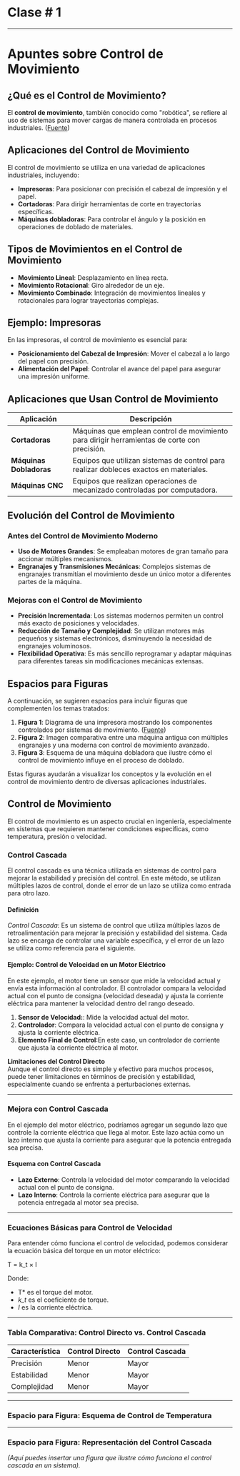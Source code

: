 # Clase # 1

---

# Apuntes sobre Control de Movimiento

## ¿Qué es el Control de Movimiento?

El **control de movimiento**, también conocido como "robótica", se refiere al uso de sistemas para mover cargas de manera controlada en procesos industriales. ([Fuente](https://www.a-m-c.com/es/vista-general-del-control-de-movimiento/?utm_source=chatgpt.com))

## Aplicaciones del Control de Movimiento

El control de movimiento se utiliza en una variedad de aplicaciones industriales, incluyendo:

- **Impresoras**: Para posicionar con precisión el cabezal de impresión y el papel.
- **Cortadoras**: Para dirigir herramientas de corte en trayectorias específicas.
- **Máquinas dobladoras**: Para controlar el ángulo y la posición en operaciones de doblado de materiales.

## Tipos de Movimientos en el Control de Movimiento

- **Movimiento Lineal**: Desplazamiento en línea recta.
- **Movimiento Rotacional**: Giro alrededor de un eje.
- **Movimiento Combinado**: Integración de movimientos lineales y rotacionales para lograr trayectorias complejas.

## Ejemplo: Impresoras

En las impresoras, el control de movimiento es esencial para:

- **Posicionamiento del Cabezal de Impresión**: Mover el cabezal a lo largo del papel con precisión.
- **Alimentación del Papel**: Controlar el avance del papel para asegurar una impresión uniforme.

## Aplicaciones que Usan Control de Movimiento

| Aplicación           | Descripción                                                                                 |
|----------------------|---------------------------------------------------------------------------------------------|
| **Cortadoras**       | Máquinas que emplean control de movimiento para dirigir herramientas de corte con precisión.|
| **Máquinas Dobladoras** | Equipos que utilizan sistemas de control para realizar dobleces exactos en materiales.    |
| **Máquinas CNC**     | Equipos que realizan operaciones de mecanizado controladas por computadora.                 |

## Evolución del Control de Movimiento

### Antes del Control de Movimiento Moderno

- **Uso de Motores Grandes**: Se empleaban motores de gran tamaño para accionar múltiples mecanismos.
- **Engranajes y Transmisiones Mecánicas**: Complejos sistemas de engranajes transmitían el movimiento desde un único motor a diferentes partes de la máquina.

### Mejoras con el Control de Movimiento

- **Precisión Incrementada**: Los sistemas modernos permiten un control más exacto de posiciones y velocidades.
- **Reducción de Tamaño y Complejidad**: Se utilizan motores más pequeños y sistemas electrónicos, disminuyendo la necesidad de engranajes voluminosos.
- **Flexibilidad Operativa**: Es más sencillo reprogramar y adaptar máquinas para diferentes tareas sin modificaciones mecánicas extensas.

## Espacios para Figuras

A continuación, se sugieren espacios para incluir figuras que complementen los temas tratados:

1. **Figura 1**: Diagrama de una impresora mostrando los componentes controlados por sistemas de movimiento.
   ([Fuente](esquema1.png))
3. **Figura 2**: Imagen comparativa entre una máquina antigua con múltiples engranajes y una moderna con control de movimiento avanzado.
4. **Figura 3**: Esquema de una máquina dobladora que ilustre cómo el control de movimiento influye en el proceso de doblado.

Estas figuras ayudarán a visualizar los conceptos y la evolución en el control de movimiento dentro de diversas aplicaciones industriales.


## Control de Movimiento
El control de movimiento es un aspecto crucial en ingeniería, especialmente en sistemas que requieren mantener condiciones específicas, como temperatura, presión o velocidad.

### Control Cascada
El control cascada es una técnica utilizada en sistemas de control para mejorar la estabilidad y precisión del control. En este método, se utilizan múltiples lazos de control, donde el error de un lazo se utiliza como entrada para otro lazo.

#### Definición
*Control Cascada*: Es un sistema de control que utiliza múltiples lazos de retroalimentación para mejorar la precisión y estabilidad del sistema. Cada lazo se encarga de controlar una variable específica, y el error de un lazo se utiliza como referencia para el siguiente.

#### Ejemplo: Control de Velocidad en un Motor Eléctrico
En este ejemplo, el motor tiene un sensor que mide la velocidad actual y envía esta información al controlador. El controlador compara la velocidad actual con el punto de consigna (velocidad deseada) y ajusta la corriente eléctrica para mantener la velocidad dentro del rango deseado.

1. **Sensor de Velocidad:**: Mide la velocidad actual del motor.
2. **Controlador**: Compara la velocidad actual con el punto de consigna y ajusta la corriente eléctrica.
3. **Elemento Final de Control**:En este caso, un controlador de corriente que ajusta la corriente eléctrica al motor.

**Limitaciones del Control Directo**  
Aunque el control directo es simple y efectivo para muchos procesos, puede tener limitaciones en términos de precisión y estabilidad, especialmente cuando se enfrenta a perturbaciones externas.

---

### Mejora con Control Cascada
En el ejemplo del motor eléctrico, podríamos agregar un segundo lazo que controle la corriente eléctrica que llega al motor. Este lazo actúa como un lazo interno que ajusta la corriente para asegurar que la potencia entregada sea precisa.

#### Esquema con Control Cascada
- **Lazo Externo**: Controla la velocidad del motor comparando la velocidad actual con el punto de consigna.
- **Lazo Interno**: Controla la corriente eléctrica para asegurar que la potencia entregada al motor sea precisa.

---

### Ecuaciones Básicas para Control de Velocidad
Para entender cómo funciona el control de velocidad, podemos considerar la ecuación básica del torque en un motor eléctrico:

   T = k_t × I

   
Donde:
- T* es el torque del motor.
- *k_t* es el coeficiente de torque.
- *I* es la corriente eléctrica.

---

### Tabla Comparativa: Control Directo vs. Control Cascada

| Característica | Control Directo | Control Cascada |
|----------------|-----------------|-----------------|
| Precisión      | Menor           | Mayor           |
| Estabilidad    | Menor           | Mayor           |
| Complejidad    | Menor           | Mayor           |

---

### Espacio para Figura: Esquema de Control de Temperatura


---

### Espacio para Figura: Representación del Control Cascada
*(Aquí puedes insertar una figura que ilustre cómo funciona el control cascada en un sistema).*
